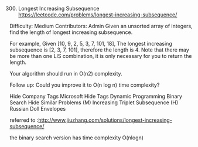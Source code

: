 300. Longest Increasing Subsequence
https://leetcode.com/problems/longest-increasing-subsequence/

Difficulty: Medium
Contributors: Admin
Given an unsorted array of integers, find the length of longest increasing subsequence.

For example,
Given [10, 9, 2, 5, 3, 7, 101, 18],
The longest increasing subsequence is [2, 3, 7, 101], therefore the length is 4. Note that there may be more than one LIS combination, it is only necessary for you to return the length.

Your algorithm should run in O(n2) complexity.

Follow up: Could you improve it to O(n log n) time complexity?

Hide Company Tags Microsoft
Hide Tags Dynamic Programming Binary Search
Hide Similar Problems (M) Increasing Triplet Subsequence (H) Russian Doll Envelopes

referred to :http://www.jiuzhang.com/solutions/longest-increasing-subsequence/

the binary search version has time complexity O(nlogn)
